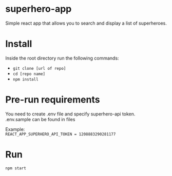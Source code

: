 # superhero-app
Simple react app that allows you to search and display a list of superheroes.


# Install
Inside the root directory run the following commands:
* `git clone [url of repo]`
* `cd [repo name]`
* `npm install `

# Pre-run requirements
You need to create .env file and specify superhero-api token.\
.env.sample can be found in files

Example:\
`REACT_APP_SUPERHERO_API_TOKEN = 1208883290281177`

# Run
```
npm start
```
